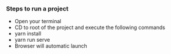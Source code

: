 ### Steps to run a project

-   Open your terminal
-   CD to root of the project and execute the following commands
-   yarn install
-   yarn run serve
-   Browser will automatic launch
